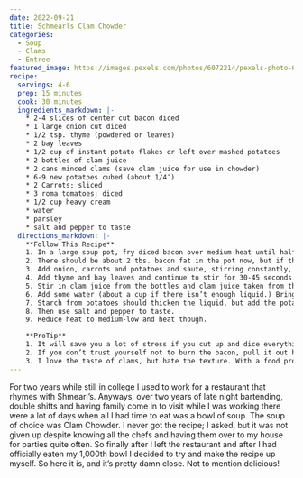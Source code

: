```yaml
---
date: 2022-09-21
title: Schmearls Clam Chowder
categories:
  - Soup
  - Clams
  - Entree
featured_image: https://images.pexels.com/photos/6072214/pexels-photo-6072214.jpeg?auto=compress&cs=tinysrgb&w=1260&h=750&dpr=2
recipe:
  servings: 4-6
  prep: 15 minutes
  cook: 30 minutes
  ingredients_markdown: |-
    * 2-4 slices of center cut bacon diced
    * 1 large onion cut diced
    * 1/2 tsp. thyme (powdered or leaves)
    * 2 bay leaves
    * 1/2 cup of instant potato flakes or left over mashed potatoes
    * 2 bottles of clam juice
    * 2 cans minced clams (save clam juice for use in chowder)
    * 6-9 new potatoes cubed (about 1/4″)
    * 2 Carrots; sliced
    * 3 roma tomatoes; diced
    * 1/2 cup heavy cream
    * water
    * parsley
    * salt and pepper to taste
  directions_markdown: |-
    **Follow This Recipe**
    1. In a large soup pot, fry diced bacon over medium heat until half cooked (should be pink not red). 
    2. There should be about 2 tbs. bacon fat in the pot now, but if there isn’t add a dash of olive oil to the pot. 
    3. Add onion, carrots and potatoes and saute, stirring constantly, with bacon until fragrant and almost soft (about 5 minutes.) 
    4. Add thyme and bay leaves and continue to stir for 30-45 seconds. 
    5. Stir in clam juice from the bottles and clam juice taken from the cans. 
    6. Add some water (about a cup if there isn’t enough liquid.) Bring liquid to a simmer for about 10 minutes or until potatoes soften. 
    7. Starch from potatoes should thicken the liquid, but add the potato flakes or mashed potatoes to thicken it up if necessary. Stir in clams, heavy cream, tomatoes and parsley. 
    8. Then use salt and pepper to taste.
    9. Reduce heat to medium-low and heat though.

    **ProTip**
    1. It will save you a lot of stress if you cut up and dice everything before even starting the chowder.
    2. If you don’t trust yourself not to burn the bacon, pull it out before putting the potatoes, onion and carrots in. Throw it back in when you add the clam juice. 
    3. I love the taste of clams, but hate the texture. With a food processor or sharp knife go back through the canned clams and finely mince. If you’re the opposite, feel free to use more clams and substitute the clam juice from them for the extra water.
---
```

For two years while still in college I used to work for a restaurant that rhymes with Shmearl’s. Anyways, over two years of late night bartending, double shifts and having family come in to visit while I was working there were a lot of days when all I had time to eat was a bowl of soup. The soup of choice was Clam Chowder. I never got the recipe; I asked, but it was not given up despite knowing all the chefs and having them over to my house for parties quite often. So finally after I left the restaurant and after I had officially eaten my 1,000th bowl I decided to try and make the recipe up myself. So here it is, and it’s pretty damn close. Not to mention delicious!